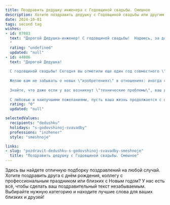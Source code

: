 ```yaml
---
title: Поздравить дедушку инженера с Годовщиной свадьбы. Смешное
description: Хотите поздравить дедушку с Годовщиной свадьбы или другим праздником? Наш ИИ создаст незабываемое поздравление, а вы обязательно выделитесь среди других.  
date: 2024-10-01
tags: second tag
wishes:
- id: 87083
  text: "Дорогой Дедушка-инженер! С годовщиной свадьбы!  Надеюсь, за долгие годы совместной жизни вы с бабушкой отладили ваш семейный механизм до идеальной работы – без сбоев, перегревов и лишних вибраций!  Пусть ваш союз будет таким же прочным, как самые надёжные конструкции,  а счастье – мощнее, чем атомная электростанция!  С юбилеем!
  "
  rating: "undefined"
  updated: "null"
- id: 44806
  text: "Дорогой Дедушка!
  
  С годовщиной свадьбы! Сегодня вы отметили еще один год совместного \"инженерного проекта\" под названием \"счастливая семья\"! Пусть ваш союз всегда будет крепким, как самый прочный мост, который вы могли бы построить!
  
  Желаю вам не забывать о новых \"изобретениях\" в отношениях: иногда стоит обновить прошивку романтики или добавить пару новых функций в совместную жизнь. Пусть ваши дни будут заполнены смехом и радостью, как у лучших комедийных фильмов!
  
  Знайте, что даже если у вас возникнут \"технические проблемы\", ваш дедушкин опыт всегда поможет найти к ним решение.
  
  С любовью и наилучшими пожеланиями, пусть ваша жизнь продолжается с оптимизированной производительностью и минимальными затратами на ссоры! "
  rating: "0"
  updated: "null"

selectedValues:
  recipients: "dedushku"
  holidays: "s-godovshinoj-svavadby"
  professions: "inzhener"
  style: "smeshnoje"

links:
- slug: "pozdravit-dedushku-s-godovshinoj-svavadby-smeshnoje"
  title: "Поздравить дедушку с Годовщиной свадьбы. Смешное"
---
```


Здесь вы найдете отличную подборку поздравлений на любой случай. 
Хотите поздравить друга с днём рождения, коллегу с профессиональным праздником или близких с Новым годом? У нас есть всё, чтобы сделать ваш поздравительный текст незабываемым. Выбирайте нужную категорию и находите лучшие слова для ваших близких и друзей!
